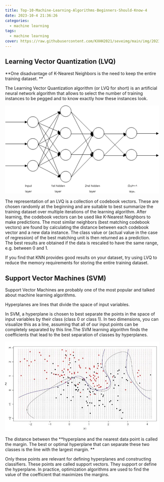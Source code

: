 ```yaml
---
title: Top-10-Machine-Learning-Algorithms-Beginners-Should-Know-4
date: 2023-10-4 21:36:26
categories:
  - machine learning
tags:
  - machine learning
cover: https://raw.githubusercontent.com/KXHH2021/seveimg/main/img/202310042140398.png
---
```


## Learning Vector Quantization (LVQ)

**One disadvantage of K-Nearest Neighbors is the need to keep the entire training dataset. **

The Learning Vector Quantization algorithm (or LVQ for short) is an artificial neural network algorithm that allows to select the number of training instances to be pegged and to know exactly how these instances look.

![Snipaste_2023-10-04_21-38-36](https://raw.githubusercontent.com/KXHH2021/seveimg/main/img/202310042140398.png)

The representation of an LVQ is a collection of codebook vectors. These are chosen randomly at the beginning and are suitable to best summarize the training dataset over multiple iterations of the learning algorithm. After learning, the codebook vectors can be used like K-Nearest Neighbors to make predictions. The most similar neighbors (best matching codebook vectors) are found by calculating the distance between each codebook vector and a new data instance. The class value or (actual value in the case of regression) of the best matching unit is then returned as a prediction.
The best results are obtained if the data is rescaled to have the same range, e.g. between 0 and 1.

If you find that KNN provides good results on your dataset, try using LVQ to reduce the memory requirements for storing the entire training dataset.

## Support Vector Machines (SVM)

Support Vector Machines are probably one of the most popular and talked about machine learning algorithms.

Hyperplanes are lines that divide the space of input variables.

In SVM, a hyperplane is chosen to best separate the points in the space of input variables by their class (class 0 or class 1). In two dimensions, you can visualize this as a line, assuming that all of our input points can be completely separated by this line.The SVM learning algorithm finds the coefficients that lead to the best separation of classes by hyperplanes.

![Snipaste_2023-10-04_21-41-50](https://raw.githubusercontent.com/KXHH2021/seveimg/main/img/202310042142978.png)

The distance between the **hyperplane and the nearest data point is called the margin.
 The best or optimal hyperplane that can separate these two classes is the line with the largest margin. **

Only these points are relevant for defining hyperplanes and constructing classifiers. These points are called support vectors. They support or define the hyperplane. In practice, optimization algorithms are used to find the value of the coefficient that maximizes the margins.

